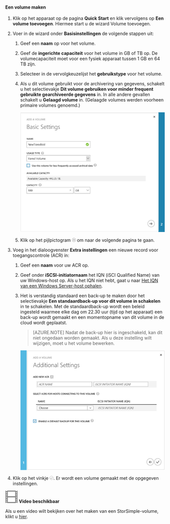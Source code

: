 <!--author=SharS last changed: 02/04/2016-->

#### Een volume maken

1. Klik op het apparaat op de pagina **Quick Start** en klik vervolgens op **Een volume toevoegen**. Hiermee start u de wizard Volume toevoegen.

2. Voer in de wizard onder **Basisinstellingen** de volgende stappen uit:
   1. Geef een **naam** op voor het volume.
   2. Geef de **ingerichte capaciteit** voor het volume in GB of TB op. De volumecapaciteit moet voor een fysiek apparaat tussen 1 GB en 64 TB zijn.
   3. Selecteer in de vervolgkeuzelijst het **gebruikstype** voor het volume. 
   4. Als u dit volume gebruikt voor de archivering van gegevens, schakelt u het selectievakje **Dit volume gebruiken voor minder frequent gebruikte gearchiveerde gegevens** in. In alle andere gevallen schakelt u **Gelaagd volume** in. (Gelaagde volumes werden voorheen primaire volumes genoemd.)

        ![Volume toevoegen](./media/storsimple-create-volume/ScreenshotUpdate1VolumeFlow.png)

    4. Klik op het pijlpictogram ![pijltje](./media/storsimple-create-volume/HCS_ArrowIcon-include.png) om naar de volgende pagina te gaan.

3. Voeg in het dialoogvenster **Extra instellingen** een nieuwe record voor toegangscontrole (ACR) in:
   1. Geef een **naam** voor uw ACR op.
   2. Geef onder **iSCSI-initiatornaam** het IQN (iSCI Qualified Name) van uw Windows-host op. Als u het IQN niet hebt, gaat u naar [Het IQN van een Windows Server-host ophalen](#get-the-iqn-of-a-windows-server-host).
   3. Het is verstandig standaard een back-up te maken door het selectievakje **Een standaardback-up voor dit volume in schakelen** in te schakelen. Met de standaardback-up wordt een beleid ingesteld waarmee elke dag om 22.30 uur (tijd op het apparaat) een back-up wordt gemaakt en een momentopname van dit volume in de cloud wordt geplaatst.

        > [AZURE.NOTE] Nadat de back-up hier is ingeschakeld, kan dit niet ongedaan worden gemaakt. Als u deze instelling wilt wijzigen, moet u het volume bewerken.

        ![Volume toevoegen](./media/storsimple-create-volume/AddVolume2-include.png)

4. Klik op het vinkje ![vinkje](./media/storsimple-create-volume/HCS_CheckIcon-include.png). Er wordt een volume gemaakt met de opgegeven instellingen.

![Video beschikbaar](./media/storsimple-create-volume/Video_icon.png) **Video beschikbaar**

Als u een video wilt bekijken over het maken van een StorSimple-volume, klikt u [hier](https://azure.microsoft.com/documentation/videos/create-a-storsimple-volume/).




<!--HONumber=Jun16_HO2-->


